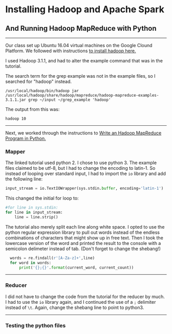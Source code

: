 # Installing Hadoop and Apache Spark
## And Running Hadoop MapReduce with Python

---
Our class set up Ubuntu 16.04 virtual machines on the Google Clound Platform. We followed with instructions [to install hadoop here.](https://www.digitalocean.com/community/tutorials/how-to-install-hadoop-in-stand-alone-mode-on-ubuntu-16-04)

I used Hadoop 3.1.1, and had to alter the example command that was in
the tutorial.


The search term for the grep example was not in the example files, so I searched for "hadoop" instead.
```console
/usr/local/hadoop/bin/hadoop jar /usr/local/hadoop/share/hadoop/mapreduce/hadoop-mapreduce-examples-3.1.1.jar grep ~/input ~/grep_example 'hadoop'
```
The output from this was:
```console
hadoop 10
```
---
Next, we worked through the instructions to [Write an Hadoop MapReduce Program in Python.](https://www.michael-noll.com/tutorials/writing-an-hadoop-mapreduce-program-in-python/)


### Mapper

The linked tutorial used python 2. I chose to use python 3. The example files claimed to be utf-8, but I had to change the encoding to latin-1. So instead of looping over standard input, I had to import the `io` library and add the following line:
```python
input_stream = io.TextIOWrapper(sys.stdin.buffer, encoding='latin-1')
```
This changed the initial for loop to:
```python
#for line in sys.stdin:
for line in input_stream:
    line = line.strip()
  ```
  The tutorial also merely split each line along white space. I opted to use the python regular expression library to pull out words instead of the endless combinations of characters that might show up in free text. Then I took the lowercase version of the word and printed the result to the console with a semicolon delimeter instead of tab. (Don't forget to change the shebang!)
```python
  words = re.findall(r'[A-Za-z]+',line)
  for word in words:
      print('{};{}'.format(current_word, current_count))
```
---
### Reducer

I did not have to change the code from the tutorial for the reducer by much. I had to use the `io` library again, and I continued the use of a `;` delimiter instead of `\t`. Again, change the shebang line to point to python3.

---
### Testing the python files
